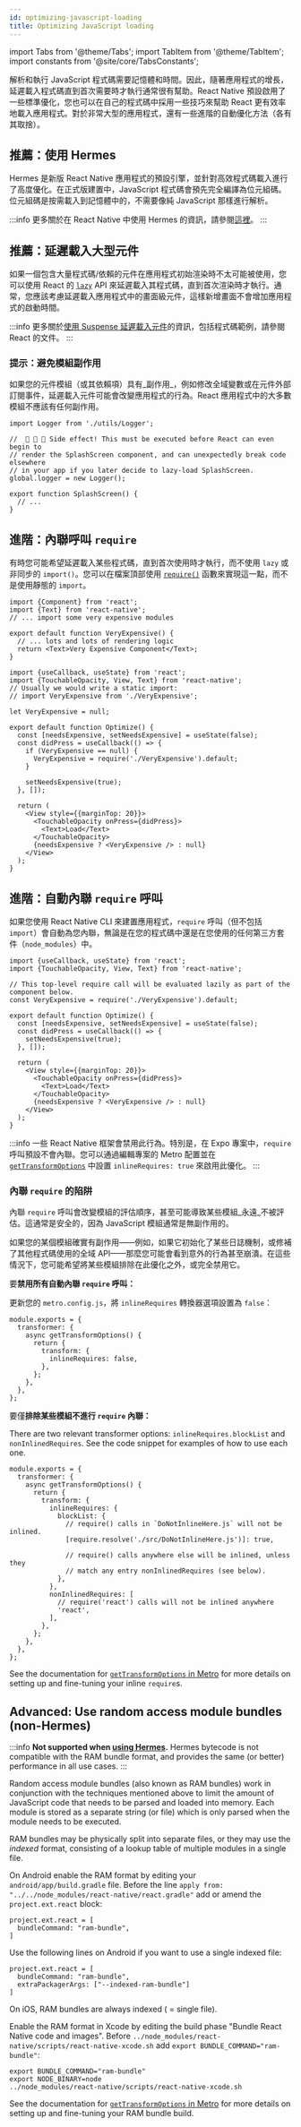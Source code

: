 ```yaml
---
id: optimizing-javascript-loading
title: Optimizing JavaScript loading
---
```


import Tabs from '@theme/Tabs'; import TabItem from '@theme/TabItem'; import constants from '@site/core/TabsConstants';

解析和執行 JavaScript 程式碼需要記憶體和時間。因此，隨著應用程式的增長，延遲載入程式碼直到首次需要時才執行通常很有幫助。React Native 預設啟用了一些標準優化，您也可以在自己的程式碼中採用一些技巧來幫助 React 更有效率地載入應用程式。對於非常大型的應用程式，還有一些進階的自動優化方法（各有其取捨）。

## 推薦：使用 Hermes

Hermes 是新版 React Native 應用程式的預設引擎，並針對高效程式碼載入進行了高度優化。在正式版建置中，JavaScript 程式碼會預先完全編譯為位元組碼。位元組碼是按需載入到記憶體中的，不需要像純 JavaScript 那樣進行解析。

:::info
更多關於在 React Native 中使用 Hermes 的資訊，請參閱[這裡](./hermes)。
:::

## 推薦：延遲載入大型元件

如果一個包含大量程式碼/依賴的元件在應用程式初始渲染時不太可能被使用，您可以使用 React 的 [`lazy`](https://react.dev/reference/react/lazy) API 來延遲載入其程式碼，直到首次渲染時才執行。通常，您應該考慮延遲載入應用程式中的畫面級元件，這樣新增畫面不會增加應用程式的啟動時間。

:::info
更多關於[使用 Suspense 延遲載入元件](https://react.dev/reference/react/lazy#suspense-for-code-splitting)的資訊，包括程式碼範例，請參閱 React 的文件。
:::

### 提示：避免模組副作用

如果您的元件模組（或其依賴項）具有_副作用_，例如修改全域變數或在元件外部訂閱事件，延遲載入元件可能會改變應用程式的行為。React 應用程式中的大多數模組不應該有任何副作用。

```tsx title="SideEffects.tsx"
import Logger from './utils/Logger';

//  🚩 🚩 🚩 Side effect! This must be executed before React can even begin to
// render the SplashScreen component, and can unexpectedly break code elsewhere
// in your app if you later decide to lazy-load SplashScreen.
global.logger = new Logger();

export function SplashScreen() {
  // ...
}
```

## 進階：內聯呼叫 `require`

有時您可能希望延遲載入某些程式碼，直到首次使用時才執行，而不使用 `lazy` 或非同步的 `import()`。您可以在檔案頂部使用 [`require()`](https://metrobundler.dev/docs/module-api/#require) 函數來實現這一點，而不是使用靜態的 `import`。

```tsx title="VeryExpensive.tsx"
import {Component} from 'react';
import {Text} from 'react-native';
// ... import some very expensive modules

export default function VeryExpensive() {
  // ... lots and lots of rendering logic
  return <Text>Very Expensive Component</Text>;
}
```

```tsx title="Optimized.tsx"
import {useCallback, useState} from 'react';
import {TouchableOpacity, View, Text} from 'react-native';
// Usually we would write a static import:
// import VeryExpensive from './VeryExpensive';

let VeryExpensive = null;

export default function Optimize() {
  const [needsExpensive, setNeedsExpensive] = useState(false);
  const didPress = useCallback(() => {
    if (VeryExpensive == null) {
      VeryExpensive = require('./VeryExpensive').default;
    }

    setNeedsExpensive(true);
  }, []);

  return (
    <View style={{marginTop: 20}}>
      <TouchableOpacity onPress={didPress}>
        <Text>Load</Text>
      </TouchableOpacity>
      {needsExpensive ? <VeryExpensive /> : null}
    </View>
  );
}
```

## 進階：自動內聯 `require` 呼叫

如果您使用 React Native CLI 來建置應用程式，`require` 呼叫（但不包括 `import`）會自動為您內聯，無論是在您的程式碼中還是在您使用的任何第三方套件（`node_modules`）中。

```tsx
import {useCallback, useState} from 'react';
import {TouchableOpacity, View, Text} from 'react-native';

// This top-level require call will be evaluated lazily as part of the component below.
const VeryExpensive = require('./VeryExpensive').default;

export default function Optimize() {
  const [needsExpensive, setNeedsExpensive] = useState(false);
  const didPress = useCallback(() => {
    setNeedsExpensive(true);
  }, []);

  return (
    <View style={{marginTop: 20}}>
      <TouchableOpacity onPress={didPress}>
        <Text>Load</Text>
      </TouchableOpacity>
      {needsExpensive ? <VeryExpensive /> : null}
    </View>
  );
}
```

:::info
一些 React Native 框架會禁用此行為。特別是，在 Expo 專案中，`require` 呼叫預設不會內聯。您可以通過編輯專案的 Metro 配置並在 [`getTransformOptions`](https://metrobundler.dev/docs/configuration#gettransformoptions) 中設置 `inlineRequires: true` 來啟用此優化。
:::

### 內聯 `require` 的陷阱

內聯 `require` 呼叫會改變模組的評估順序，甚至可能導致某些模組_永遠_不被評估。這通常是安全的，因為 JavaScript 模組通常是無副作用的。

如果您的某個模組確實有副作用——例如，如果它初始化了某些日誌機制，或修補了其他程式碼使用的全域 API——那麼您可能會看到意外的行為甚至崩潰。在這些情況下，您可能希望將某些模組排除在此優化之外，或完全禁用它。

要**禁用所有自動內聯 `require` 呼叫：**

更新您的 `metro.config.js`，將 `inlineRequires` 轉換器選項設置為 `false`：

```tsx title="metro.config.js"
module.exports = {
  transformer: {
    async getTransformOptions() {
      return {
        transform: {
          inlineRequires: false,
        },
      };
    },
  },
};
```

要僅**排除某些模組不進行 `require` 內聯：**

There are two relevant transformer options: `inlineRequires.blockList` and `nonInlinedRequires`. See the code snippet for examples of how to use each one.

```tsx title="metro.config.js"
module.exports = {
  transformer: {
    async getTransformOptions() {
      return {
        transform: {
          inlineRequires: {
            blockList: {
              // require() calls in `DoNotInlineHere.js` will not be inlined.
              [require.resolve('./src/DoNotInlineHere.js')]: true,

              // require() calls anywhere else will be inlined, unless they
              // match any entry nonInlinedRequires (see below).
            },
          },
          nonInlinedRequires: [
            // require('react') calls will not be inlined anywhere
            'react',
          ],
        },
      };
    },
  },
};
```

See the documentation for [`getTransformOptions` in Metro](https://metrobundler.dev/docs/configuration#gettransformoptions) for more details on setting up and fine-tuning your inline `require`s.

## Advanced: Use random access module bundles (non-Hermes)

:::info
**Not supported when [using Hermes](#use-hermes).** Hermes bytecode is not compatible with the RAM bundle format, and provides the same (or better) performance in all use cases.
:::

Random access module bundles (also known as RAM bundles) work in conjunction with the techniques mentioned above to limit the amount of JavaScript code that needs to be parsed and loaded into memory. Each module is stored as a separate string (or file) which is only parsed when the module needs to be executed.

RAM bundles may be physically split into separate files, or they may use the _indexed_ format, consisting of a lookup table of multiple modules in a single file.

<Tabs groupId="platform" queryString defaultValue={constants.defaultPlatform} values={constants.platforms}>
<TabItem value="android">

On Android enable the RAM format by editing your `android/app/build.gradle` file. Before the line `apply from: "../../node_modules/react-native/react.gradle"` add or amend the `project.ext.react` block:

```
project.ext.react = [
  bundleCommand: "ram-bundle",
]
```

Use the following lines on Android if you want to use a single indexed file:

```
project.ext.react = [
  bundleCommand: "ram-bundle",
  extraPackagerArgs: ["--indexed-ram-bundle"]
]
```

</TabItem>
<TabItem value="ios">

On iOS, RAM bundles are always indexed ( = single file).

Enable the RAM format in Xcode by editing the build phase "Bundle React Native code and images". Before `../node_modules/react-native/scripts/react-native-xcode.sh` add `export BUNDLE_COMMAND="ram-bundle"`:

```
export BUNDLE_COMMAND="ram-bundle"
export NODE_BINARY=node
../node_modules/react-native/scripts/react-native-xcode.sh
```

</TabItem>
</Tabs>

See the documentation for [`getTransformOptions` in Metro](https://metrobundler.dev/docs/configuration#gettransformoptions) for more details on setting up and fine-tuning your RAM bundle build.